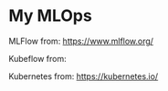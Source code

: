 # My MLOps

MLFlow from: https://www.mlflow.org/

Kubeflow from: 

Kubernetes from: https://kubernetes.io/


